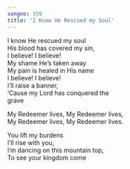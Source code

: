 ```yaml
---
songno: 359
title: 'I Know He Rescued my Soul'
---
```

I know He rescued my soul  
His blood has covered my sin,  
I believe! I believe!  
My shame He’s taken away  
My pain is healed in His name  
I believe! I believe!  
I’ll raise a banner,  
‘Cause my Lord has conquered the  
grave  

My Redeemer lives, My Redeemer lives,  
My Redeemer lives, My Redeemer lives.  

You lift my burdens  
I’ll rise with you,  
I’m dancing on this mountain top,  
To see your kingdom come  
